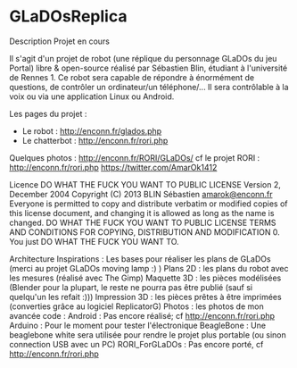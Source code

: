 GLaDOsReplica
=============

Description
Projet en cours

Il s'agit d'un projet de robot (une réplique du personnage GLaDOs du jeu Portal) libre & open-source réalisé par Sébastien Blin, étudiant à l'université de Rennes 1. 
Ce robot sera capable de répondre à énormément de questions, de contrôler un ordinateur/un téléphone/... Il sera contrôlable à la voix ou via une application Linux ou Android.

Les pages du projet :
* Le robot : http://enconn.fr/glados.php
* Le chatterbot : http://enconn.fr/rori.php


Quelques photos : http://enconn.fr/RORI/GLaDOs/
cf le projet RORI : http://enconn.fr/rori.php
https://twitter.com/AmarOk1412

Licence
DO WHAT THE FUCK YOU WANT TO PUBLIC LICENSE
Version 2, December 2004
Copyright (C) 2013 BLIN Sébastien <amarok@enconn.fr>
Everyone is permitted to copy and distribute verbatim or modified copies of this license document,
and changing it is allowed as long as the name is changed.
DO WHAT THE FUCK YOU WANT TO PUBLIC LICENSE
TERMS AND CONDITIONS FOR COPYING, DISTRIBUTION AND MODIFICATION
0. You just DO WHAT THE FUCK YOU WANT TO.


Architecture
Inspirations : Les bases pour réaliser les plans de GLaDOs (merci au projet GLaDOs moving lamp :) )
Plans 2D : les plans du robot avec les mesures (réalisé avec The Gimp)
Maquette 3D : les pièces modélisées (Blender pour la plupart, le reste ne pourra pas être publié (sauf si quelqu'un les refait :)))
Impression 3D : les pièces prêtes à être imprimées (converties grâce au logiciel ReplicatorG)
Photos : les photos de mon avancée
code :
    Android : Pas encore réalisé; cf http://enconn.fr/rori.php
    Arduino : Pour le moment pour tester l'électronique
    BeagleBone : Une beaglebone white sera utilisée pour rendre le projet plus portable (ou sinon connection USB avec un PC)
    RORI_ForGLaDOs : Pas encore porté, cf http://enconn.fr/rori.php
